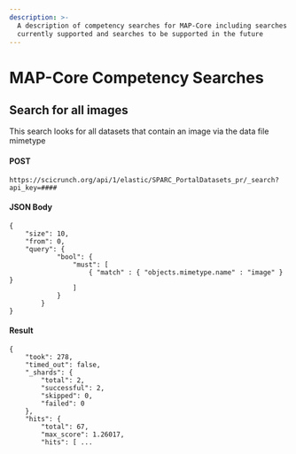 ```yaml
---
description: >-
  A description of competency searches for MAP-Core including searches that are
  currently supported and searches to be supported in the future
---
```


# MAP-Core Competency Searches

## Search for all images

This search looks for all datasets that contain an image via the data file mimetype

#### POST

```text
https://scicrunch.org/api/1/elastic/SPARC_PortalDatasets_pr/_search?api_key=####
```

#### JSON Body

```text
{
    "size": 10, 
    "from": 0, 
    "query": {
            "bool": {
                "must": [
                    { "match" : { "objects.mimetype.name" : "image" } }
                ]
            }
        }
}
```

#### Result

```text
{
    "took": 278,
    "timed_out": false,
    "_shards": {
        "total": 2,
        "successful": 2,
        "skipped": 0,
        "failed": 0
    },
    "hits": {
        "total": 67,
        "max_score": 1.26017,
        "hits": [ ...
```

